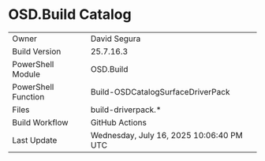 ﻿# OSD.Build Catalog

| | |
|-|-|
| Owner | David Segura |
| Build Version | 25.7.16.3 |
| PowerShell Module | OSD.Build |
| PowerShell Function | Build-OSDCatalogSurfaceDriverPack |
| Files | build-driverpack.* |
| Build Workflow | GitHub Actions |
| Last Update | Wednesday, July 16, 2025 10:06:40 PM UTC |
